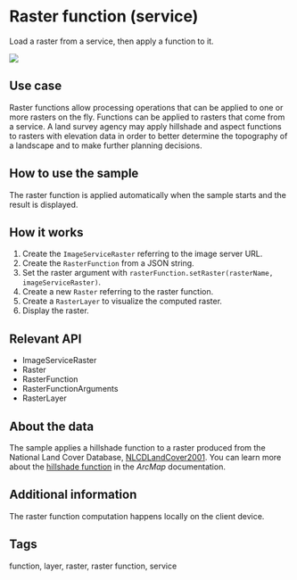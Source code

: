 # Raster function (service)

Load a raster from a service, then apply a function to it.

![](screenshot.png)

## Use case

Raster functions allow processing operations that can be applied to one or more rasters on the fly. Functions can be applied to rasters that come from a service. A land survey agency may apply hillshade and aspect functions to rasters with elevation data in order to better determine the topography of a landscape and to make further planning decisions.

## How to use the sample

The raster function is applied automatically when the sample starts and the result is displayed.

## How it works

1. Create the `ImageServiceRaster` referring to the image server URL.
2. Create the `RasterFunction` from a JSON string.
3. Set the raster argument with `rasterFunction.setRaster(rasterName, imageServiceRaster)`.
4. Create a new `Raster` referring to the raster function.
5. Create a `RasterLayer` to visualize the computed raster.
6. Display the raster.

## Relevant API

* ImageServiceRaster
* Raster
* RasterFunction
* RasterFunctionArguments
* RasterLayer

## About the data

The sample applies a hillshade function to a raster produced from the National Land Cover Database, [NLCDLandCover2001](https://sampleserver6.arcgisonline.com/arcgis/rest/services/NLCDLandCover2001/ImageServer). You can learn more about the [hillshade function](http://desktop.arcgis.com/en/arcmap/latest/manage-data/raster-and-images/hillshade-function.htm) in the *ArcMap* documentation.

## Additional information

The raster function computation happens locally on the client device.

## Tags

function, layer, raster, raster function, service